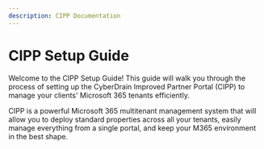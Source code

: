 ```yaml
---
description: CIPP Documentation
---
```


# CIPP Setup Guide

Welcome to the CIPP Setup Guide! This guide will walk you through the process of setting up the CyberDrain Improved Partner Portal (CIPP) to manage your clients' Microsoft 365 tenants efficiently.

CIPP is a powerful Microsoft 365 multitenant management system that will allow you to deploy standard properties across all your tenants, easily manage everything from a single portal, and keep your M365 environment in the best shape.
